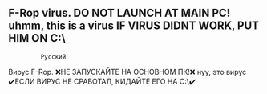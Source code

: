 F-Rop virus.
DO NOT LAUNCH AT MAIN PC!
uhmm, this is a virus
IF VIRUS DIDNT WORK, PUT HIM ON C:\
------------------------------------
             Русский
Вирус F-Rop.
❌НЕ ЗАПУСКАЙТЕ НА ОСНОВНОМ ПК!❌
нуу, это вирус
✔️ЕСЛИ ВИРУС НЕ СРАБОТАЛ, КИДАЙТЕ ЕГО НА C:\✔️
